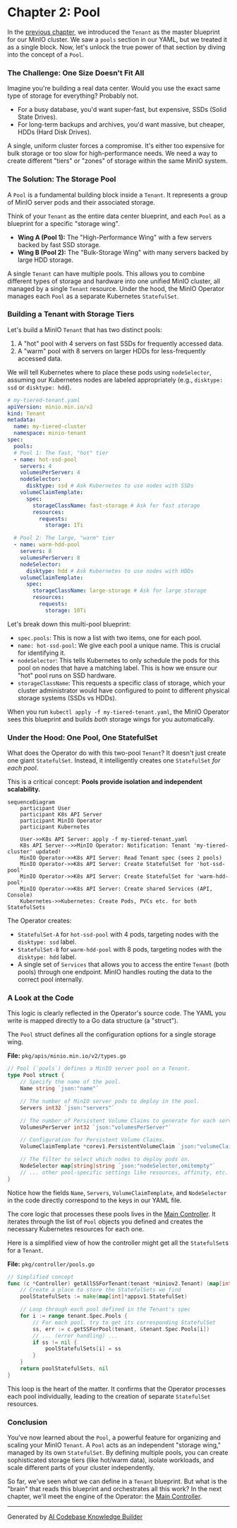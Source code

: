 # Chapter 2: Pool

In the [previous chapter](01_tenant_custom_resource__crd__.md), we introduced the `Tenant` as the master blueprint for our MinIO cluster. We saw a `pools` section in our YAML, but we treated it as a single block. Now, let's unlock the true power of that section by diving into the concept of a `Pool`.

### The Challenge: One Size Doesn't Fit All

Imagine you're building a real data center. Would you use the exact same type of storage for everything? Probably not.
*   For a busy database, you'd want super-fast, but expensive, SSDs (Solid State Drives).
*   For long-term backups and archives, you'd want massive, but cheaper, HDDs (Hard Disk Drives).

A single, uniform cluster forces a compromise. It's either too expensive for bulk storage or too slow for high-performance needs. We need a way to create different "tiers" or "zones" of storage within the same MinIO system.

### The Solution: The Storage Pool

A `Pool` is a fundamental building block inside a `Tenant`. It represents a group of MinIO server pods and their associated storage.

Think of your `Tenant` as the entire data center blueprint, and each `Pool` as a blueprint for a specific "storage wing".

*   **Wing A (Pool 1):** The "High-Performance Wing" with a few servers backed by fast SSD storage.
*   **Wing B (Pool 2):** The "Bulk-Storage Wing" with many servers backed by large HDD storage.

A single `Tenant` can have multiple pools. This allows you to combine different types of storage and hardware into one unified MinIO cluster, all managed by a single `Tenant` resource. Under the hood, the MinIO Operator manages each `Pool` as a separate Kubernetes `StatefulSet`.

### Building a Tenant with Storage Tiers

Let's build a MinIO `Tenant` that has two distinct pools:
1.  A "hot" pool with 4 servers on fast SSDs for frequently accessed data.
2.  A "warm" pool with 8 servers on larger HDDs for less-frequently accessed data.

We will tell Kubernetes where to place these pods using `nodeSelector`, assuming our Kubernetes nodes are labeled appropriately (e.g., `disktype: ssd` or `disktype: hdd`).

```yaml
# my-tiered-tenant.yaml
apiVersion: minio.min.io/v2
kind: Tenant
metadata:
  name: my-tiered-cluster
  namespace: minio-tenant
spec:
  pools:
  # Pool 1: The fast, "hot" tier
  - name: hot-ssd-pool
    servers: 4
    volumesPerServer: 4
    nodeSelector:
      disktype: ssd # Ask Kubernetes to use nodes with SSDs
    volumeClaimTemplate:
      spec:
        storageClassName: fast-storage # Ask for fast storage
        resources:
          requests:
            storage: 1Ti

  # Pool 2: The large, "warm" tier
  - name: warm-hdd-pool
    servers: 8
    volumesPerServer: 8
    nodeSelector:
      disktype: hdd # Ask Kubernetes to use nodes with HDDs
    volumeClaimTemplate:
      spec:
        storageClassName: large-storage # Ask for large storage
        resources:
          requests:
            storage: 10Ti
```

Let's break down this multi-pool blueprint:

*   `spec.pools`: This is now a list with two items, one for each pool.
*   `name: hot-ssd-pool`: We give each pool a unique name. This is crucial for identifying it.
*   `nodeSelector`: This tells Kubernetes to only schedule the pods for this pool on nodes that have a matching label. This is how we ensure our "hot" pool runs on SSD hardware.
*   `storageClassName`: This requests a specific class of storage, which your cluster administrator would have configured to point to different physical storage systems (SSDs vs HDDs).

When you run `kubectl apply -f my-tiered-tenant.yaml`, the MinIO Operator sees this blueprint and builds *both* storage wings for you automatically.

### Under the Hood: One Pool, One StatefulSet

What does the Operator do with this two-pool `Tenant`? It doesn't just create one giant `StatefulSet`. Instead, it intelligently creates one `StatefulSet` *for each pool*.

This is a critical concept: **Pools provide isolation and independent scalability.**

```mermaid
sequenceDiagram
    participant User
    participant K8s API Server
    participant MinIO Operator
    participant Kubernetes

    User->>K8s API Server: apply -f my-tiered-tenant.yaml
    K8s API Server-->>MinIO Operator: Notification: Tenant 'my-tiered-cluster' updated!
    MinIO Operator->>K8s API Server: Read Tenant spec (sees 2 pools)
    MinIO Operator->>K8s API Server: Create StatefulSet for 'hot-ssd-pool'
    MinIO Operator->>K8s API Server: Create StatefulSet for 'warm-hdd-pool'
    MinIO Operator->>K8s API Server: Create shared Services (API, Console)
    Kubernetes->>Kubernetes: Create Pods, PVCs etc. for both StatefulSets
```

The Operator creates:
*   `StatefulSet-A` for `hot-ssd-pool` with 4 pods, targeting nodes with the `disktype: ssd` label.
*   `StatefulSet-B` for `warm-hdd-pool` with 8 pods, targeting nodes with the `disktype: hdd` label.
*   A single set of `Services` that allows you to access the entire `Tenant` (both pools) through one endpoint. MinIO handles routing the data to the correct pool internally.

### A Look at the Code

This logic is clearly reflected in the Operator's source code. The YAML you write is mapped directly to a Go data structure (a "struct").

The `Pool` struct defines all the configuration options for a single storage wing.

**File:** `pkg/apis/minio.min.io/v2/types.go`
```go
// Pool (`pools`) defines a MinIO server pool on a Tenant.
type Pool struct {
	// Specify the name of the pool.
	Name string `json:"name"`

	// The number of MinIO server pods to deploy in the pool.
	Servers int32 `json:"servers"`

	// The number of Persistent Volume Claims to generate for each server.
	VolumesPerServer int32 `json:"volumesPerServer"`

	// Configuration for Persistent Volume Claims.
	VolumeClaimTemplate *corev1.PersistentVolumeClaim `json:"volumeClaimTemplate"`

	// The filter to select which nodes to deploy pods on.
	NodeSelector map[string]string `json:"nodeSelector,omitempty"`
	// ... other pool-specific settings like resources, affinity, etc.
}
```
Notice how the fields `Name`, `Servers`, `VolumeClaimTemplate`, and `NodeSelector` in the code directly correspond to the keys in our YAML file.

The core logic that processes these pools lives in the [Main Controller](03_main_controller_.md). It iterates through the list of `Pool` objects you defined and creates the necessary Kubernetes resources for each one.

Here is a simplified view of how the controller might get all the `StatefulSet`s for a `Tenant`.

**File:** `pkg/controller/pools.go`
```go
// Simplified concept
func (c *Controller) getAllSSForTenant(tenant *miniov2.Tenant) (map[int]*appsv1.StatefulSet, error) {
    // Create a place to store the StatefulSets we find
	poolStatefulSets := make(map[int]*appsv1.StatefulSet)

    // Loop through each pool defined in the Tenant's spec
	for i := range tenant.Spec.Pools {
        // For each pool, try to get its corresponding StatefulSet
		ss, err := c.getSSForPool(tenant, &tenant.Spec.Pools[i])
        // ... (error handling) ...
		if ss != nil {
			poolStatefulSets[i] = ss
		}
	}
	return poolStatefulSets, nil
}
```
This loop is the heart of the matter. It confirms that the Operator processes each pool individually, leading to the creation of separate `StatefulSet` resources.

### Conclusion

You've now learned about the `Pool`, a powerful feature for organizing and scaling your MinIO `Tenant`. A `Pool` acts as an independent "storage wing," managed by its own `StatefulSet`. By defining multiple pools, you can create sophisticated storage tiers (like hot/warm data), isolate workloads, and scale different parts of your cluster independently.

So far, we've seen *what* we can define in a `Tenant` blueprint. But what is the "brain" that reads this blueprint and orchestrates all this work? In the next chapter, we'll meet the engine of the Operator: the [Main Controller](03_main_controller_.md).

---

Generated by [AI Codebase Knowledge Builder](https://github.com/The-Pocket/Tutorial-Codebase-Knowledge)
